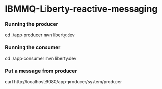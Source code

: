 # IBMMQ-Liberty-reactive-messaging

### Running the producer
cd ./app-producer
mvn liberty:dev

### Running the consumer
cd ./app-consumer
mvn liberty:dev


### Put a message from producer
curl http://localhost:9080/app-producer/system/producer
